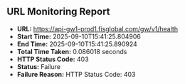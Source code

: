 ## URL Monitoring Report

- **URL:** https://api-gw1-prod1.fisglobal.com/gw/v1/health
- **Start Time:** 2025-09-10T15:41:25.804906
- **End Time:** 2025-09-10T15:41:25.890924
- **Total Time Taken:** 0.086018 seconds
- **HTTP Status Code:** 403
- **Status:** Failure
- **Failure Reason:** HTTP Status Code: 403

